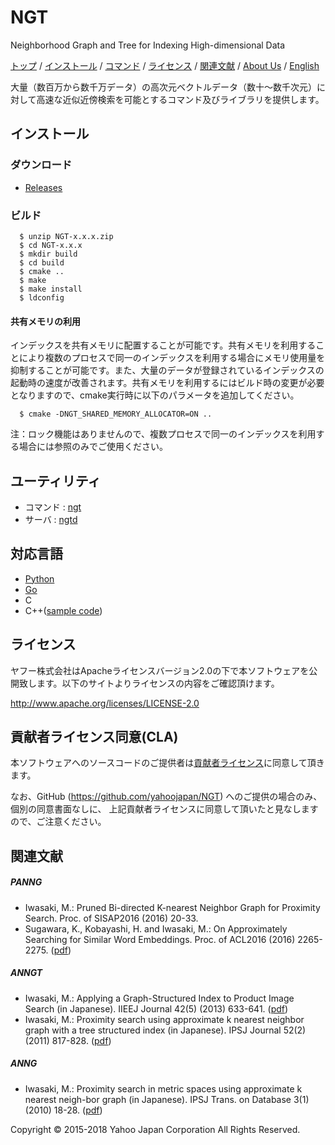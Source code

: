 NGT
===

Neighborhood Graph and Tree for Indexing High-dimensional Data

[トップ](/README-jp.md) / [インストール](/README-jp.md#インストール) / [コマンド](/bin/ngt/README-jp.md) / [ライセンス](/README-jp.md#ライセンス) / [関連文献](/README-jp.md#関連文献) / [About Us](http://research-lab.yahoo.co.jp/) / [English](/README.md)

大量（数百万から数千万データ）の高次元ベクトルデータ（数十～数千次元）に対して高速な近似近傍検索を可能とするコマンド及びライブラリを提供します。

インストール
-----------

### ダウンロード

- [Releases](https://github.com/yahoojapan/NGT/releases)

### ビルド

      $ unzip NGT-x.x.x.zip
      $ cd NGT-x.x.x
      $ mkdir build
      $ cd build 
      $ cmake ..
      $ make 
      $ make install
      $ ldconfig

#### 共有メモリの利用

インデックスを共有メモリに配置することが可能です。共有メモリを利用することにより複数のプロセスで同一のインデックスを利用する場合にメモリ使用量を抑制することが可能です。また、大量のデータが登録されているインデックスの起動時の速度が改善されます。共有メモリを利用するにはビルド時の変更が必要となりますので、cmake実行時に以下のパラメータを追加してください。

      $ cmake -DNGT_SHARED_MEMORY_ALLOCATOR=ON ..

注：ロック機能はありませんので、複数プロセスで同一のインデックスを利用する場合には参照のみでご使用ください。


ユーティリティ
-------------

- コマンド : [ngt](/bin/ngt/README-jp.md#command)
- サーバ : [ngtd](https://github.com/yahoojapan/ngtd)

対応言語
--------

- [Python](/python/README-jp.md)
- [Go](https://github.com/yahoojapan/gongt)
- C
- C++([sample code](bin/search/search.cpp))

ライセンス
----------

ヤフー株式会社はApacheライセンスバージョン2.0の下で本ソフトウェアを公開致します。以下のサイトよりライセンスの内容をご確認頂けます。

   http://www.apache.org/licenses/LICENSE-2.0

貢献者ライセンス同意(CLA)
-------------------------

本ソフトウェアへのソースコードのご提供者は[貢献者ライセンス](https://gist.github.com/ydnjp/3095832f100d5c3d2592)に同意して頂きます。

なお、GitHub (https://github.com/yahoojapan/NGT) へのご提供の場合のみ、個別の同意書面なしに、  上記貢献者ライセンスに同意して頂いたと見なしますので、ご注意ください。


関連文献
--------

##### PANNG
- Iwasaki, M.: Pruned Bi-directed K-nearest Neighbor Graph for Proximity Search. Proc. of SISAP2016 (2016) 20-33.
- Sugawara, K., Kobayashi, H. and Iwasaki, M.: On Approximately Searching for Similar Word Embeddings. Proc. of ACL2016 (2016) 2265-2275. ([pdf](https://aclweb.org/anthology/P/P16/P16-1214.pdf))

##### ANNGT
- Iwasaki, M.: Applying a Graph-Structured Index to Product Image Search (in Japanese). IIEEJ Journal 42(5) (2013) 633-641. ([pdf](https://s.yimg.jp/i/docs/research_lab/articles/miwasaki-iieej-jnl-2013.pdf))
- Iwasaki, M.: Proximity search using approximate k nearest neighbor graph with a tree structured index (in Japanese). IPSJ Journal 52(2) (2011) 817-828. ([pdf](https://s.yimg.jp/i/docs/research_lab/articles/miwasaki-ipsj-jnl-2011.pdf))

##### ANNG
- Iwasaki, M.: Proximity search in metric spaces using approximate k nearest neigh-bor graph (in Japanese). IPSJ Trans. on Database 3(1) (2010) 18-28. ([pdf](https://s.yimg.jp/i/docs/research_lab/articles/miwasaki-ipsj-tod-2010.pdf))

Copyright &copy; 2015-2018 Yahoo Japan Corporation All Rights Reserved.


